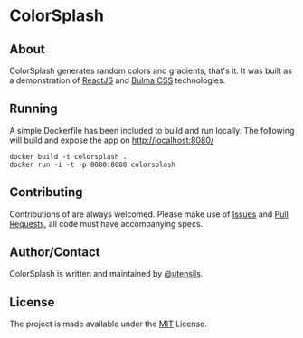 # ColorSplash

## About
ColorSplash generates random colors and gradients, that's it.
It was built as a demonstration of [ReactJS](https://reactjs.org) and [Bulma CSS](https://bulma.io) technologies.

## Running

A simple Dockerfile has been included to build and run locally. The following will build and expose the app on
[http://localhost:8080/](http://localhost:8080/)

```shell
docker build -t colorsplash .
docker run -i -t -p 8080:8080 colorsplash
```


## Contributing

Contributions of are always welcomed.
Please make use of [Issues](https://github.com/Utensils/colorsplash/issues) and [Pull Requests](https://github.com/Utensils/colorsplash/pulls), all code must have accompanying specs.

## Author/Contact

ColorSplash is written and maintained by [@utensils](https://github.com/utensils).

## License

The project is made available under the [MIT](http://opensource.org/licenses/MIT) License.
